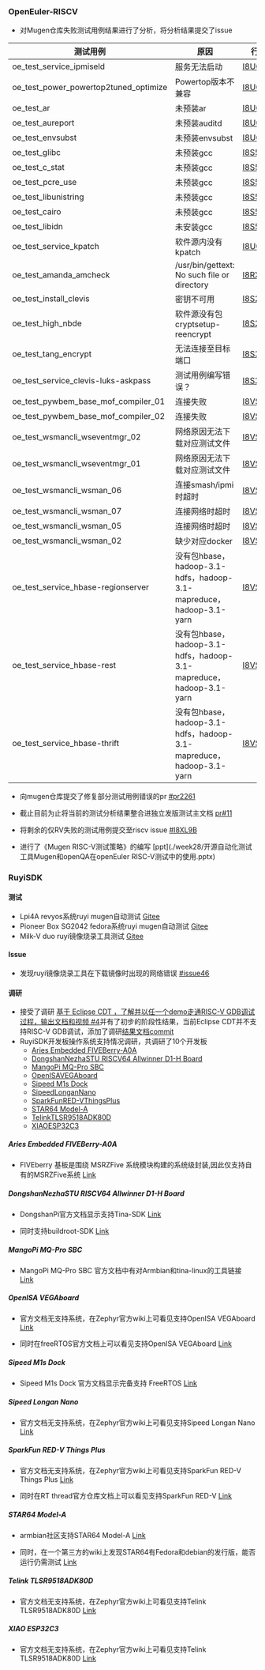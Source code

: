 ## 

### OpenEuler-RISCV

- 对Mugen仓库失败测试用例结果进行了分析，将分析结果提交了issue

| 测试用例                              | 原因                                        | 行动                                                       |
| ------------------------------------- | ------------------------------------------- | ---------------------------------------------------------- |
| oe_test_service_ipmiseld              | 服务无法启动                                | [I8U0BE](https://gitee.com/openeuler/RISC-V/issues/I8U0BE) |
| oe_test_power_powertop2tuned_optimize | Powertop版本不兼容                          | [I8U0JM](https://gitee.com/openeuler/RISC-V/issues/I8U0JM) |
| oe_test_ar                            | 未预装ar                                    | [I8U0LF](https://gitee.com/openeuler/mugen/issues/I8U0LF)  |
| oe_test_aureport                      | 未预装auditd                                | [I8U0MM](https://gitee.com/openeuler/mugen/issues/I8U0MM)  |
| oe_test_envsubst                      | 未预装envsubst                              | [I8U0OK](https://gitee.com/openeuler/mugen/issues/I8U0OK)  |
| oe_test_glibc                         | 未预装gcc                                   | [I8S53J](https://gitee.com/openeuler/mugen/issues/I8S53J)  |
| oe_test_c_stat                        | 未预装gcc                                   | [I8S53J](https://gitee.com/openeuler/mugen/issues/I8S53J)  |
| oe_test_pcre_use                      | 未预装gcc                                   | [I8S53J](https://gitee.com/openeuler/mugen/issues/I8S53J)  |
| oe_test_libunistring                  | 未预装gcc                                   | [I8S53J](https://gitee.com/openeuler/mugen/issues/I8S53J)  |
| oe_test_cairo                         | 未预装gcc                                   | [I8S53J](https://gitee.com/openeuler/mugen/issues/I8S53J)  |
| oe_test_libidn                        | 未安装gcc                                   | [I8S53J](https://gitee.com/openeuler/mugen/issues/I8S53J)  |
| oe_test_service_kpatch                | 软件源内没有kpatch                          | [I8U0NB](https://gitee.com/openeuler/RISC-V/issues/I8U0NB) |
| oe_test_amanda_amcheck                | /usr/bin/gettext: No such file or directory | [I8RX4Z](https://gitee.com/openeuler/RISC-V/issues/I8RX4Z) |
| oe_test_install_clevis                | 密钥不可用                                  | [I8S2GB](https://gitee.com/openeuler/RISC-V/issues/I8S2GB) |
| oe_test_high_nbde                     | 软件源没有包cryptsetup-reencrypt            | [I8S2JX](https://gitee.com/openeuler/RISC-V/issues/I8S2JX) |
| oe_test_tang_encrypt                  | 无法连接至目标端口                          | [I8S31S](https://gitee.com/openeuler/mugen/issues/I8S31S)  |
| oe_test_service_clevis-luks-askpass   | 测试用例编写错误？                          | [I8S30G](https://gitee.com/openeuler/mugen/issues/I8S30G)  |
| oe_test_pywbem_base_mof_compiler_01 | 连接失败                                                     | [I8VSD0](https://gitee.com/openeuler/RISC-V/issues/I8VSD0) |
| oe_test_pywbem_base_mof_compiler_02 | 连接失败                                                     | [I8VSD0](https://gitee.com/openeuler/RISC-V/issues/I8VSD0) |
| oe_test_wsmancli_wseventmgr_02      | 网络原因无法下载对应测试文件                                 | [I8VSDM](https://gitee.com/openeuler/RISC-V/issues/I8VSDM) |
| oe_test_wsmancli_wseventmgr_01      | 网络原因无法下载对应测试文件                                 | [I8VSDM](https://gitee.com/openeuler/RISC-V/issues/I8VSDM) |
| oe_test_wsmancli_wsman_06           | 连接smash/ipmi时超时                                         | [I8VSDM](https://gitee.com/openeuler/RISC-V/issues/I8VSDM) |
| oe_test_wsmancli_wsman_07           | 连接网络时超时                                               | [I8VSDM](https://gitee.com/openeuler/RISC-V/issues/I8VSDM) |
| oe_test_wsmancli_wsman_05           | 连接网络时超时                                               | [I8VSDM](https://gitee.com/openeuler/RISC-V/issues/I8VSDM) |
| oe_test_wsmancli_wsman_02           | 缺少对应docker                                               | [I8VSDM](https://gitee.com/openeuler/RISC-V/issues/I8VSDM) |
| oe_test_service_hbase-regionserver  | 没有包hbase，hadoop-3.1-hdfs，hadoop-3.1-mapreduce，hadoop-3.1-yarn | [I8VS5N](https://gitee.com/openeuler/RISC-V/issues/I8VS5N) |
| oe_test_service_hbase-rest          | 没有包hbase，hadoop-3.1-hdfs，hadoop-3.1-mapreduce，hadoop-3.1-yarn | [I8VS5N](https://gitee.com/openeuler/RISC-V/issues/I8VS5N) |
| oe_test_service_hbase-thrift        | 没有包hbase，hadoop-3.1-hdfs，hadoop-3.1-mapreduce，hadoop-3.1-yarn | [I8VS5N](https://gitee.com/openeuler/RISC-V/issues/I8VS5N) |

- 向mugen仓库提交了修复部分测试用例错误的pr [#pr2261](https://gitee.com/openeuler/mugen/pulls/2261)
- 截止目前为止将当前的测试分析结果整合进独立发版测试主文档 [pr#11](https://gitee.com/yunxiangluo/openEuler-RISC-V-23.09-independent/pulls/11)
- 将剩余的仅RV失败的测试用例提交至riscv issue [#I8XL9B](https://gitee.com/openeuler/RISC-V/issues/I8XL9B)

- 进行了《Mugen RISC-V测试策略》的编写 [ppt](./week28/开源自动化测试工具Mugen和openQA在openEuler RISC-V测试中的使用.pptx)

### RuyiSDK

#### 测试

-  Lpi4A     revyos系统ruyi mugen自动测试 [Gitee](https://gitee.com/yunxiangluo/ruyisdk-test/blob/master/20240116/RevyOS-LPi4A.md)
- Pioneer Box SG2042   fedora系统ruyi mugen自动测试 [Gitee](https://gitee.com/yunxiangluo/ruyisdk-test/blob/master/20240116/fedora-SG2042-Pioneer.md)
- Milk-V duo  ruyi镜像烧录工具测试 [Gitee](https://gitee.com/yunxiangluo/ruyisdk-test/blob/master/20240116/MilkV-Duo-%E9%95%9C%E5%83%8F%E5%88%B7%E5%86%99%E6%B5%8B%E8%AF%95.md)

#### Issue

- 发现ruyi镜像烧录工具在下载镜像时出现的网络错误 [#issue46](https://github.com/ruyisdk/ruyi/issues/46)

#### 调研

- 接受了调研 [基于 Eclipse CDT ，了解并以任一个demo走通RISC-V GDB调试过程，输出文档和视频 #4](https://github.com/ruyisdk/pmd/issues/4)并有了初步的阶段性结果，当前Eclipse CDT并不支持RISC-V GDB调试，添加了调研[结果文档](./week30/Eclipse_CDT.md)[commit](https://github.com/ruyisdk/pmd/commit/99e261e2a7cc7741a1ff43bb5ebadeeadd5a1f92)
- RuyiSDK开发板操作系统支持情况调研，共调研了10个开发板
  - [Aries Embedded FIVEBerry-A0A](./week30/investigation/AriesEmbeddedFIVEBerry-A0A.md)
  - [DongshanNezhaSTU RISCV64 Allwinner D1-H Board](./week30/investigation/DongshanNezhaSTURISCV64AllwinnerD1-HBoard.md)
  - [MangoPi MQ-Pro SBC](./week30/investigation/MangoPiMQ-ProSBC.md)
  - [OpenISAVEGAboard](./week30/investigation/OpenISAVEGAboard.md)
  - [Sipeed M1s Dock](./week30/investigation/SipeedM1sDock.md)
  - [SipeedLonganNano](./week30/investigation/SipeedLonganNano.md)
  - [SparkFunRED-VThingsPlus](./week30/investigation/SparkFunRED-VThingsPlus.md)
  - [STAR64 Model-A](./week30/investigation/STAR64Model-A.md)
  - [TelinkTLSR9518ADK80D](./week30/investigation/TelinkTLSR9518ADK80D.md)
  - [XIAOESP32C3](./week30/investigation/XIAOESP32C3.md)

##### Aries Embedded FIVEBerry-A0A 

- FIVEberry 基板是围绕 MSRZFive 系统模块构建的系统级封装,因此仅支持自有的MSRZFive系统 [Link](https://www.aries-embedded.com/evaluation-kit/cpu/rzfive-renesas-riscv-msrzfive-osm-ethernet-can-fiveberry)


##### DongshanNezhaSTU RISCV64 Allwinner D1-H Board 

- DongshanPi官方文档显示支持Tina-SDK [Link](https://dongshanpi.com/DongshanNezhaSTU/11-Tina-SDK_DevelopmentGuide/)

- 同时支持buildroot-SDK [Link](https://dongshanpi.com/DongshanNezhaSTU/07-Buildroot-SDK_DevelopmentGuide/)


##### MangoPi MQ-Pro SBC

- MangoPi MQ-Pro SBC 官方文档中有对Armbian和tina-linux的工具链接 [Link](https://mangopi.org/mangopi_mqpro)


##### OpenISA VEGAboard

- 官方文档无支持系统，在Zephyr官方wiki上可看见支持OpenISA VEGAboard [Link](https://docs.zephyrproject.org/latest/boards/riscv/rv32m1_vega/doc/index.html)

- 同时在freeRTOS官方文档上可以看见支持OpenISA VEGAboard  [Link](https://www.freertos.org/zh-cn-cmn-s/RTOS-RISC-V-Vegaboard_Pulp.html)


##### Sipeed M1s Dock 

- Sipeed M1s Dock 官方文档显示完备支持 FreeRTOS [Link](https://wiki.sipeed.com/hardware/zh/maix/m1s/m1s_dock.html)


##### Sipeed Longan Nano

- 官方文档无支持系统，在Zephyr官方wiki上可看见支持Sipeed Longan Nano [Link](https://docs.zephyrproject.org/latest/boards/riscv/longan_nano/doc/index.html)


##### SparkFun RED-V Things Plus

- 官方文档无支持系统，在Zephyr官方wiki上可看见支持SparkFun RED-V Things Plus  [Link](https://docs.zephyrproject.org/latest/boards/riscv/sparkfun_red_v_things_plus/doc/index.html)

- 同时在RT thread官方仓库文档上可以看见支持SparkFun RED-V [Link](https://github.com/RT-Thread/rt-thread/tree/master/bsp/sparkfun-redv)


##### STAR64 Model-A

- armbian社区支持STAR64 Model-A [Link](https://forum.armbian.com/topic/28912-star64-jh7110/)

- 同时，在一个第三方的wiki上发现STAR64有Fedora和debian的发行版，能否运行仍需测试 [Link](https://fluxcoil.net/wiki/hardwarerelated/star64_model-a_risc-v)


##### Telink TLSR9518ADK80D

- 官方文档无支持系统，在Zephyr官方wiki上可看见支持Telink TLSR9518ADK80D [Link](https://docs.zephyrproject.org/latest/boards/riscv/tlsr9518adk80d/doc/index.html)


##### XIAO ESP32C3

- 官方文档无支持系统，在Zephyr官方wiki上可看见支持Telink TLSR9518ADK80D [Link](https://docs.zephyrproject.org/latest/boards/riscv/xiao_esp32c3/doc/index.html)

